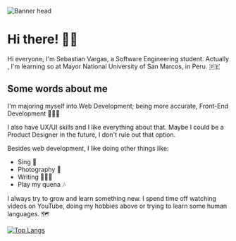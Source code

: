 ![Banner head](https://i.imgur.com/oZvWyBO.png)

# **Hi there! 👋😄**

Hi everyone, I'm Sebastian Vargas, a Software Engineering student. Actually, I'm learning so at Mayor National University of San Marcos, in Peru. 🇵🇪

## Some words about me

I'm majoring myself into Web Development; being more accurate, Front-End Development 👨🏻‍💻

I also have UX/UI skills and I like everything about that. Maybe I could be a Product Designer in the future, I don't rule out that option. 

Besides web development, I like doing other things like:

- Sing 🎤
- Photography 📸
- Writing 📖✍🏻
- Play my quena 🎶

I always try to grow and learn something new. I spend time off watching videos on YouTube, doing my hobbies above or trying to learn some human languages. 🗺

[![Top Langs](https://github-readme-stats.vercel.app/api/top-langs/?username=sebas-tcotd&layout=compact&theme=react&hide_border=true)](https://github.com/anuraghazra/github-readme-stats)

<!--
**sebastcotd/sebastcotd** is a ✨ _special_ ✨ repository because its `README.md` (this file) appears on your GitHub profile.

Here are some ideas to get you started:

- 🔭 I’m currently working on ...
- 🌱 I’m currently learning ...
- 👯 I’m looking to collaborate on ...
- 🤔 I’m looking for help with ...
- 💬 Ask me about ...
- 📫 How to reach me: ...
- 😄 Pronouns: ...
- ⚡ Fun fact: ...
-->
